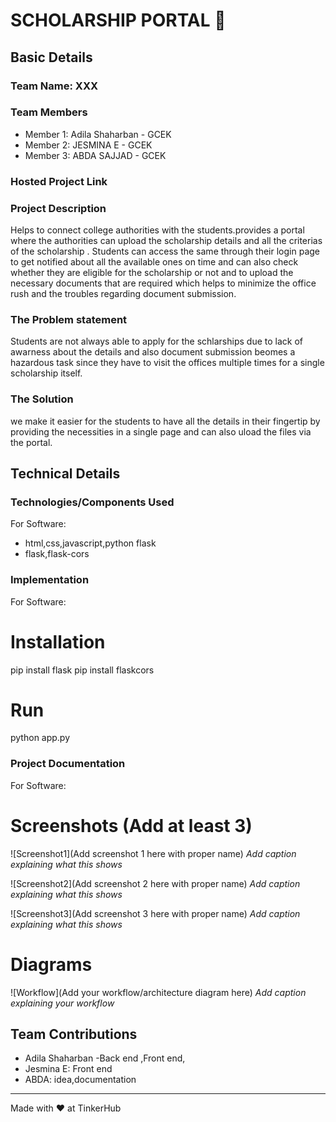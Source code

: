 # SCHOLARSHIP PORTAL 🎯


## Basic Details
### Team Name: XXX


### Team Members
- Member 1: Adila Shaharban - GCEK
- Member 2: JESMINA E - GCEK
- Member 3: ABDA SAJJAD - GCEK

### Hosted Project Link


### Project Description
Helps to connect college authorities with the students.provides a portal where the authorities can upload the scholarship details and all the criterias  of the scholarship . Students can access the same through their login page to get notified about all the available ones on time and can  also check whether they are eligible for the scholarship or not and to upload the necessary documents that are required which helps to minimize the office rush and the troubles regarding document submission.

### The Problem statement
Students are not always able to apply for the schlarships  due to lack of awarness about the details and also document submission beomes a hazardous task since they have to visit the offices multiple times for  a single scholarship itself.

### The Solution
we make it easier for the students to have all the details in their fingertip by providing the necessities in a single page and can also uload the files via the portal.

## Technical Details
### Technologies/Components Used
For Software:
- html,css,javascript,python flask
- flask,flask-cors

### Implementation
For Software:
# Installation
pip install flask
pip install flaskcors

# Run
python app.py

### Project Documentation
For Software:

# Screenshots (Add at least 3)
![Screenshot1](Add screenshot 1 here with proper name)
*Add caption explaining what this shows*

![Screenshot2](Add screenshot 2 here with proper name)
*Add caption explaining what this shows*

![Screenshot3](Add screenshot 3 here with proper name)
*Add caption explaining what this shows*

# Diagrams
![Workflow](Add your workflow/architecture diagram here)
*Add caption explaining your workflow*



## Team Contributions
- Adila Shaharban -Back end ,Front end,
- Jesmina E: Front end
- ABDA:  idea,documentation

---
Made with ❤️ at TinkerHub
